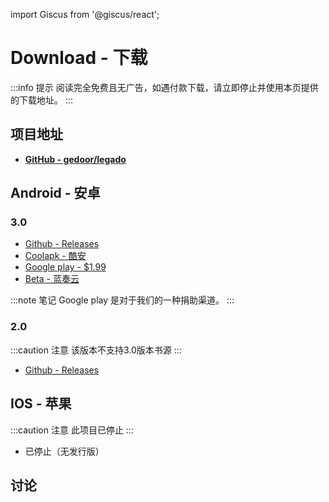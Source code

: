 
import Giscus from '@giscus/react';

# Download - 下载

:::info 提示
阅读完全免费且无广告，如遇付款下载，请立即停止并使用本页提供的下载地址。
:::

## 项目地址

- **[GitHub - gedoor/legado](https://github.com/gedoor/legado)**

## Android - 安卓
### 3.0
* [Github - Releases](https://github.com/gedoor/legado/releases/latest)
* [Coolapk - 酷安](https://www.coolapk.com/apk/io.legado.app.release)
* [Google play - $1.99](https://play.google.com/store/apps/details?id=io.legado.play.release)
* [Beta - 蓝奏云](https://kunfei.lanzoui.com/b0f810h4b)

:::note 笔记
Google play 是对于我们的一种捐助渠道。
:::

### 2.0

:::caution 注意
该版本不支持3.0版本书源
:::

* [Github - Releases](https://github.com/gedoor/MyBookshelf/releases/latest)

## IOS - 苹果

:::caution 注意
此项目已停止
:::

* 已停止（无发行版）

## 讨论

<Giscus
  id="comments"
  repo="gedoor/gedoor.github.io"
  repoId="MDEwOlJlcG9zaXRvcnkxNjExMjczMjM"
  category="General"
  categoryId="DIC_kwDOCZqbm84CQvbE"
  mapping="title"
  term="Comments"
  reactionsEnabled="1"
  emitMetadata="0"
  inputPosition="top"
  theme="preferred_color_scheme"
  lang="zh-CN"
/>